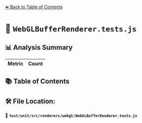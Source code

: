 [⬅️ Back to Table of Contents](../../../../../index.md)

# 📄 `WebGLBufferRenderer.tests.js`

## 📊 Analysis Summary

| Metric | Count |
|--------|-------|

## 📚 Table of Contents


## 🛠️ File Location:
📂 **`test/unit/src/renderers/webgl/WebGLBufferRenderer.tests.js`**
